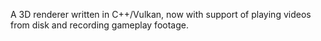 A 3D renderer written in C++/Vulkan, now with support of playing 
videos from disk and recording gameplay footage. 

